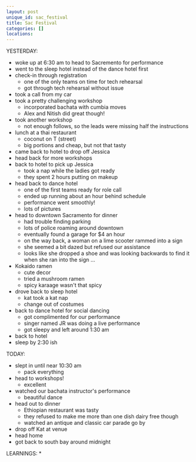 ```yaml
---
layout: post
unique_id: sac_festival
title: Sac Festival
categories: []
locations: 
---
```


YESTERDAY:
* woke up at 6:30 am to head to Sacremento for performance
* went to the sleep hotel instead of the dance hotel first
* check-in through registration
  * one of the only teams on time for tech rehearsal
  * got through tech rehearsal without issue
* took a call from my car
* took a pretty challenging workshop
  * incorporated bachata with cumbia moves
  * Alex and Nitish did great though!
* took another workshop
  * not enough follows, so the leads were missing half the instructions
* lunch at a thai restaurant
  * coconut on T (street)
  * big portions and cheap, but not that tasty
* came back to hotel to drop off Jessica
* head back for more workshops
* back to hotel to pick up Jessica
  * took a nap while the ladies got ready
  * they spent 2 hours putting on makeup
* head back to dance hotel
  * one of the first teams ready for role call
  * ended up running about an hour behind schedule
  * performance went smoothly!
  * lots of pictures
* head to downtown Sacramento for dinner
  * had trouble finding parking
  * lots of police roaming around downtown
  * eventually found a garage for $4 an hour
  * on the way back, a woman on a lime scooter rammed into a sign
  * she seemed a bit dazed but refused our assistance
  * looks like she dropped a shoe and was looking backwards to find it when she ran into the sign ...
* Kokaido ramen
  * cute decor
  * tried a mushroom ramen
  * spicy karaage wasn't that spicy
* drove back to sleep hotel
  * kat took a kat nap
  * change out of costumes
* back to dance hotel for social dancing
  * got complimented for our performance
  * singer named JR was doing a live performance
  * got sleepy and left around 1:30 am
* back to hotel
* sleep by 2:30 ish

TODAY:
* slept in until near 10:30 am
  * pack everything
* head to workshops!
  * excellent
* watched our bachata instructor's performance
  * beautiful dance
* head out to dinner
  * Ethiopian restaurant was tasty
  * they refused to make me more than one dish dairy free though
  * watched an antique and classic car parade go by
* drop off Kat at venue
* head home
* got back to south bay around midnight

LEARNINGS:
* 
